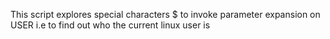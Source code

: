 This script explores special characters $ to invoke parameter expansion on USER i.e to find out who the current linux user is

